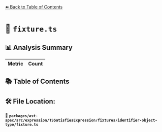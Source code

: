 [⬅️ Back to Table of Contents](../../../../../../../index.md)

# 📄 `fixture.ts`

## 📊 Analysis Summary

| Metric | Count |
|--------|-------|

## 📚 Table of Contents


## 🛠️ File Location:
📂 **`packages/ast-spec/src/expression/TSSatisfiesExpression/fixtures/identifier-object-type/fixture.ts`**
